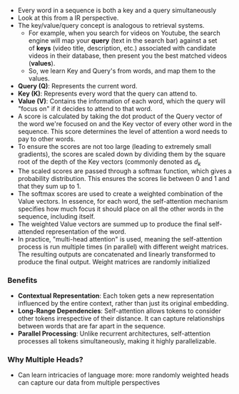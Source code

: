 - Every word in a sequence is both a key and a query simultaneously
- Look at this from a IR perspective. 
- The key/value/query concept is analogous to retrieval systems. 
	- For example, when you search for videos on Youtube, the search engine will map your **query** (text in the search bar) against a set of **keys** (video title, description, etc.) associated with candidate videos in their database, then present you the best matched videos (**values**).
	- So, we learn Key and Query's from words, and map them to the values. 
- **Query (Q)**: Represents the current word.
- **Key (K)**: Represents every word that the query can attend to.
- **Value (V)**: Contains the information of each word, which the query will "focus on" if it decides to attend to that word.
- A score is calculated by taking the dot product of the Query vector of the word we're focused on and the Key vector of every other word in the sequence. This score determines the level of attention a word needs to pay to other words.
- To ensure the scores are not too large (leading to extremely small gradients), the scores are scaled down by dividing them by the square root of the depth of the Key vectors (commonly denoted as $d_k$
- The scaled scores are passed through a softmax function, which gives a probability distribution. This ensures the scores lie between 0 and 1 and that they sum up to 1.
- The softmax scores are used to create a weighted combination of the Value vectors. In essence, for each word, the self-attention mechanism specifies how much focus it should place on all the other words in the sequence, including itself.
- The weighted Value vectors are summed up to produce the final self-attended representation of the word.
- In practice, "multi-head attention" is used, meaning the self-attention process is run multiple times (in parallel) with different weight matrices. The resulting outputs are concatenated and linearly transformed to produce the final output. Weight matrices are randomly initialized
### Benefits
- **Contextual Representation**: Each token gets a new representation influenced by the entire context, rather than just its original embedding.
- **Long-Range Dependencies**: Self-attention allows tokens to consider other tokens irrespective of their distance. It can capture relationships between words that are far apart in the sequence.
- **Parallel Processing**: Unlike recurrent architectures, self-attention processes all tokens simultaneously, making it highly parallelizable.
### Why Multiple Heads?
- Can learn intricacies of language more: more randomly weighted heads can capture our data from multiple perspectives